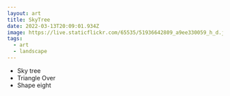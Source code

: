 ```yaml
---
layout: art
title: SkyTree
date: 2022-03-13T20:09:01.934Z
image: https://live.staticflickr.com/65535/51936642809_a9ee330059_h_d.jpg
tags:
  - art
  - landscape
---
```

* Sky tree
* Triangle Over
* Shape eight